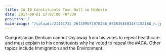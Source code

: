 ```yaml
---
title: CA 10 Constituents Town Hall in Modesto
date: 2017-09-01 17:07:00 -07:00
position: 2
main-image: "/uploads/21151735_264399574078266_8658458503484152168_n.jpg"
---
```


Congressman Denham cannot shy away from his votes to repeal healthcare and must explain to his constituents why he voted to repeal the #ACA. Other topics include Immigration and the Environment. 
